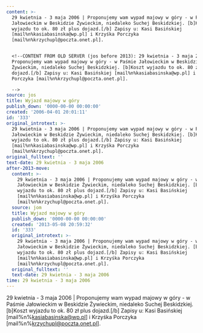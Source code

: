 ```yaml
---
content: >-
  29 kwietnia - 3 maja 2006 | Proponujemy wam wypad majowy w góry - w Paśmie
  Jałowieckim w Beskidzie Żywieckim, niedaleko Suchej Beskidzkiej. [b]Koszt
  wyjazdu to ok. 80 zł plus dojazd.[/b] Zapisy u: Kasi Basińskiej
  [mail%n%kasiabasinska@wp.pl] i Krzyśka Porczyka
  [mail%n%krzychupl@poczta.onet.pl].


  <!--CONTENT FROM OLD SERVER (jos before 2013): 29 kwietnia - 3 maja 2006 |
  Proponujemy wam wypad majowy w góry - w Paśmie Jałowieckim w Beskidzie
  Żywieckim, niedaleko Suchej Beskidzkiej. [b]Koszt wyjazdu to ok. 80 zł plus
  dojazd.[/b] Zapisy u: Kasi Basińskiej [mail%n%kasiabasinska@wp.pl] i Krzyśka
  Porczyka [mail%n%krzychupl@poczta.onet.pl].

  -->
source: jos
title: Wyjazd majowy w góry
publish_down: '0000-00-00 00:00:00'
created: '2006-04-01 20:01:11'
id: '333'
original_introtext: >-
  29 kwietnia - 3 maja 2006 | Proponujemy wam wypad majowy w góry - w Paśmie
  Jałowieckim w Beskidzie Żywieckim, niedaleko Suchej Beskidzkiej. [b]Koszt
  wyjazdu to ok. 80 zł plus dojazd.[/b] Zapisy u: Kasi Basińskiej
  [mail%n%kasiabasinska@wp.pl] i Krzyśka Porczyka
  [mail%n%krzychupl@poczta.onet.pl].
original_fulltext: ''
text-date: 29 kwietnia - 3 maja 2006
after-2013-move:
  content: >-
    29 kwietnia - 3 maja 2006 | Proponujemy wam wypad majowy w góry - w Paśmie
    Jałowieckim w Beskidzie Żywieckim, niedaleko Suchej Beskidzkiej. [b]Koszt
    wyjazdu to ok. 80 zł plus dojazd.[/b] Zapisy u: Kasi Basińskiej
    [mail%n%kasiabasinska@wp.pl] i Krzyśka Porczyka
    [mail%n%krzychupl@poczta.onet.pl].
  source: jom
  title: Wyjazd majowy w góry
  publish_down: '0000-00-00 00:00:00'
  created: '2013-05-08 20:59:32'
  id: '333'
  original_introtext: >-
    29 kwietnia - 3 maja 2006 | Proponujemy wam wypad majowy w góry - w Paśmie
    Jałowieckim w Beskidzie Żywieckim, niedaleko Suchej Beskidzkiej. [b]Koszt
    wyjazdu to ok. 80 zł plus dojazd.[/b] Zapisy u: Kasi Basińskiej
    [mail%n%kasiabasinska@wp.pl] i Krzyśka Porczyka
    [mail%n%krzychupl@poczta.onet.pl].
  original_fulltext: ''
  text-date: 29 kwietnia - 3 maja 2006
time: 29 kwietnia - 3 maja 2006
---
```

29 kwietnia - 3 maja 2006 | Proponujemy wam wypad majowy w góry - w Paśmie Jałowieckim w Beskidzie Żywieckim, niedaleko Suchej Beskidzkiej. [b]Koszt wyjazdu to ok. 80 zł plus dojazd.[/b] Zapisy u: Kasi Basińskiej [mail%n%kasiabasinska@wp.pl] i Krzyśka Porczyka [mail%n%krzychupl@poczta.onet.pl].

<!--CONTENT FROM OLD SERVER (jos before 2013): 29 kwietnia - 3 maja 2006 | Proponujemy wam wypad majowy w góry - w Paśmie Jałowieckim w Beskidzie Żywieckim, niedaleko Suchej Beskidzkiej. [b]Koszt wyjazdu to ok. 80 zł plus dojazd.[/b] Zapisy u: Kasi Basińskiej [mail%n%kasiabasinska@wp.pl] i Krzyśka Porczyka [mail%n%krzychupl@poczta.onet.pl].
-->

<!--{{json:{"created_date":"2006-04-01 20:01:11","publish_down":"0000-00-00 00:00:00","id":"333"}}}-->